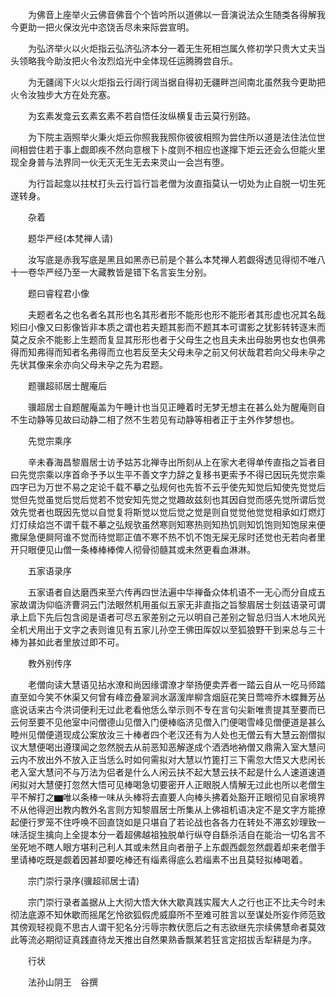 <!-- { "loadSidebar": true } -->
　　为佛音上座举火云佛音佛音个个皆吟所以道佛以一音演说法众生随类各得解我今更助一把火保汝光中恣饶舌尽未来际尝宣明。

　　为弘济举火以火炬指云弘济弘济本分一着无生死相岂属久修初学只贵大丈夫当头领略我今助汝把火令汝烈焰光中全体现任运腾腾尝自乐。

　　为无疆阔下火以火炬指云行阔行阔当据自得初无疆畔岂间南北虽然我今更助把火令汝独步大方在处充塞。

　　为玄素发龛云玄素玄素不若自悟任汝纵横复击云莫行别路。

　　为下院主涵照举火秉火炬云你照我我照你彼彼相照为尝住所以道是法住法位世间相尝住若于事上觑即疾不然向意根下卜度则不相应也遂撺下炬云还会么但能火里现全身普与法界同一伙无灭无生无去来灵山一会岂有堕。

　　为行旨起龛以拄杖打头云行旨行旨老僧为汝直指莫认一切处为止自脱一切生死遂转身。

　　杂着

　　题华严经(本梵禅人请)

　　汝写底是赤我写底是黑且如黑赤已前是个甚么本梵禅人若觑得透见得彻不唯八十一卷华严经乃至一大藏教皆是错下名言妄生分别。

　　题曰睿程君小像

　　夫题者名之也名者名其形也名其形者形不能形也形不能形者其形虚也况其名哉矧曰小像又曰影像皆非本质之谓也若夫题其影而不题其本可谓影之犹影转转逐末而莫之反余不能影上生题而复显其形形也者于父母生之也且夫未出母胎男也女也俱弗得而知弗得而知者名弗得而立也若反至夫父母未孕之前又何状哉君若向父母未孕之先状其像来余亦向父母未孕之先为君题。

　　题骥超祁居士醒庵后

　　骥超居士自题醒庵盖为午睡计也当见正睡着时无梦无想主在甚么处为醒庵则自不生动静等见故曰动静二相了然不生若见有动静等相者正于主外作梦想也。

　　先觉宗乘序

　　辛未春海昌黎眉居士访予姑苏北禅寺出所刻从上在家大老得单传直指之旨者目曰先觉宗乘以序首命予予以生平不善文字力辞之复移书更索予不得已因玩先觉宗乘四字已为万世不易之定论千载不摹之弘规何也先哲不云乎使先知觉后知使先觉觉后觉但先觉虽觉后觉后觉若不觉安知先觉之觉趣故兹刻也其因自觉而感先觉所谓后觉效先觉者也既因先觉以自觉复将斯觉以觉后觉之觉是则自觉觉他觉觉相承如灯燃灯灯灯续焰岂不谓千载不摹之弘规欤虽然寒则知寒热则知热饥则知饥饱则知饱尿来便撒屎急便屙阿谁不觉而待觉耶正值不寒不热不饥不饱无屎无尿时还觉也无若向者里开只眼便见山僧一条棒棒棒俾人彻骨彻髓其或未然更看血淋淋。

　　五家语录序

　　五家语者自达磨西来至六传再四世法遍中华禅备众体机语不一无心而分自成五家故谓沩仰临济曹洞云门法眼然机用虽似五家无非直指之旨黎眉居士刻兹语录可谓承上启下先后包含阅是语者可尽五家差别之元以明自己差别之智总归当人木地风光全机犬用出于文字之表则谁见有五家儿孙空王佛田厍奴以至狐狼野干到来总与三十棒为甚如此者里放过即不可。

　　教外别传序

　　老僧向读大慧语见拈水潦和尚因缘谓潦才举扬便卖弄者一踏云自从一吃马师踏直至如今笑不休渠又何曾有峰峦叠翠涧水潺湲岸柳含烟庭花笑日莺啼乔木蝶舞芳丛底说话来古今洪词便利无过此老看他恁么举示则不专在言句尖新唯贵提其至要而已云何至要不见他室中问僧德山见僧入门便棒临济见僧入门便喝雪峰见僧便道是甚么睦州见僧便道现成公案放汝三十棒者四个老汉还有为人处也无僧云有大慧云劄僧拟议大慧便喝出遵璞闻之忽然脱去从前恶知恶解遂成个洒洒地衲僧又鼎需入室大慧问云内不放出外不放入正当恁么时如何需拟对大慧以竹篦打三下需忽大悟又大悲闲长老入室大慧问不与万法为侣者是什么人闲云扶不起大慧云扶不起是什么人速道速道闲拟对大慧便打忽然大悟可见棒喝急切要密开人正眼脱人情解无过此也所以老僧生平不解打之▆唯以条棒一味从头棒将去直要人向棒头拂着处豁开正眼彻见自家境界不从他得迥出教内教外名言则方知黎眉居士所集从上佛祖机语决定不是文字方能撩起便行罗笼不住呼唤不回直饶如是只堪自了若论战也各各力在转处不滞玄妙理致一味活捉生擒向上全提本分一着超佛越祖独脱单行纵夺自繇杀活自在能治一切名言不坐死地不瞎人眼方堪利己利人其或未然且向者册子上东觑西觑忽然觑着却来老僧手里请棒吃既是觑着因甚却要吃棒还有缁素得底么若缁素不出且莫轻拟棒喝着。

　　宗门崇行录序(骥超祁居士请)

　　宗门崇行录者盖据从上大彻大悟大休大歇真践实履大人之行也正不比夫今时未彻法底源不知休歇而摇尾乞怜欲狐假虎威靡所不至难可胜言以至谋处所妄作师范致其傍观轻视竟不思古人谓干犯名分污辱宗教伏愿后之有志欲继先宗续佛慧命者莫效此等流必期彻证真践直待龙天推出自然果熟香飘某若狂言定招拔舌犁耕是为序。

　　行状

　　法孙山阴王　谷撰

